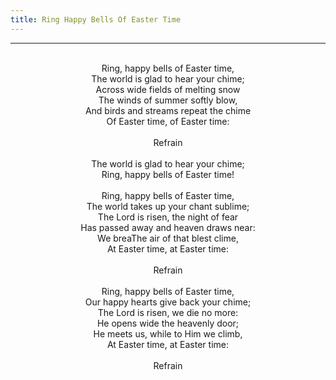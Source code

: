 ```yaml
---
title: Ring Happy Bells Of Easter Time
---
```


---
<center>
<br/>
Ring, happy bells of Easter time,<br/>
The world is glad to hear your chime;<br/>
Across wide fields of melting snow<br/>
The winds of summer softly blow,<br/>
And birds and streams repeat the chime<br/>
Of Easter time, of Easter time:<br/>
<br/>
Refrain<br/>
<br/>
The world is glad to hear your chime;<br/>
Ring, happy bells of Easter time!<br/>
<br/>
Ring, happy bells of Easter time,<br/>
The world takes up your chant sublime;<br/>
The Lord is risen, the night of fear<br/>
Has passed away and heaven draws near:<br/>
We breaThe air of that blest clime,<br/>
At Easter time, at Easter time:<br/>
<br/>
Refrain<br/>
<br/>
Ring, happy bells of Easter time,<br/>
Our happy hearts give back your chime;<br/>
The Lord is risen, we die no more:<br/>
He opens wide the heavenly door;<br/>
He meets us, while to Him we climb,<br/>
At Easter time, at Easter time:<br/>
<br/>
Refrain<br/>

</center>